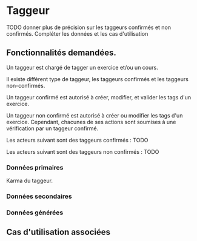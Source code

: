 # Taggeur

TODO donner plus de précision sur les taggeurs confirmés et non confirmés. Compléter les données et les cas d'utilisation

## Fonctionnalités demandées.

Un taggeur est chargé de tagger un exercice et/ou un cours.

Il existe différent type de taggeur, les taggeurs confirmés et les taggeurs non-confirmés.

Un taggeur confirmé est autorisé à créer, modifier, et valider les tags d'un exercice.

Un taggeur non confirmé est autorisé à créer ou modifier les tags d'un exercice. Cependant, chacunes de ses actions sont soumises à une vérification par un taggeur confirmé.

Les acteurs suivant sont des taggeurs confirmés : TODO

Les acteurs suivant sont des taggeurs non confirmés : TODO

### Données primaires

Karma du taggeur.

### Données secondaires

### Données générées

## Cas d'utilisation associées
